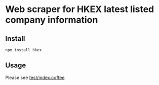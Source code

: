 # Web scraper for HKEX latest listed company information

## Install
```
npm install hkex
```

## Usage
Please see [test/index.coffee](https://github.com/twhtanghk/hkex/blob/master/test/index.coffee)

